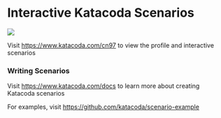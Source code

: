 # Interactive Katacoda Scenarios

[![](http://shields.katacoda.com/katacoda/cn97/count.svg)](https://www.katacoda.com/cn97 "Get your profile on Katacoda.com")

Visit https://www.katacoda.com/cn97 to view the profile and interactive scenarios

### Writing Scenarios
Visit https://www.katacoda.com/docs to learn more about creating Katacoda scenarios

For examples, visit https://github.com/katacoda/scenario-example

